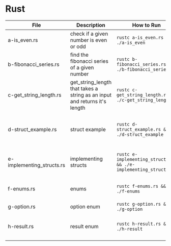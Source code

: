# Rust

| File           | Description                            | How to Run                         | Example Output |
|----------------|----------------------------------------|-------------------------------------|----------------|
| a-is_even.rs   | check if a given number is even or odd | `rustc a-is_even.rs && ./a-is_even` | `true`         |
| b-fibonacci_series.rs | find the fibonacci series of a given number | `rustc b-fibonacci_series.rs && ./b-fibonacci_series` | `144`         |
| c-get_string_length.rs | get_string_length that takes a string as an input and returns it's length | `rustc c-get_string_length.rs && ./c-get_string_length` | `12`         |
| d-struct_example.rs | struct example | `rustc d-struct_example.rs && ./d-struct_example` | `name of the user: Samblackspy`, `email of the user: example@gmail.com`, `age of the user: 21` |
| e-implementing_structs.rs | implementing structs | `rustc e-implementing_structs.rs && ./e-implementing_structs` | `area of rectangle is 32`, `perimeter of rectangle is 24`, `return debug without self: 1` |
| f-enums.rs | enums | `rustc f-enums.rs && ./f-enums` | `area of shape1 is : 48`, `area of shape2 is : 113.03999999999999` |
| g-option.rs | option enum | `rustc g-option.rs && ./g-option` | `i found you at: 0`         |
| h-result.rs | result enum | `rustc h-result.rs && ./h-result` | `read the file successfully here's the content inside: hello World!`         |
